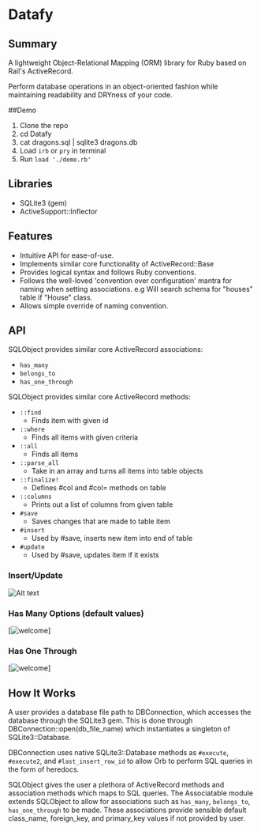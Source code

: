 # Datafy

## Summary

A lightweight Object-Relational Mapping (ORM) library for Ruby based on Rail's
ActiveRecord.

Perform database operations in an object-oriented fashion while maintaining
readability and DRYness of your code.

##Demo

1. Clone the repo
2. cd Datafy
3. cat dragons.sql | sqlite3 dragons.db
3. Load `irb` or `pry` in terminal
4. Run `load './demo.rb'`


## Libraries

- SQLite3 (gem)
- ActiveSupport::Inflector

## Features

- Intuitive API for ease-of-use.
- Implements similar core functionality of ActiveRecord::Base
- Provides logical syntax and follows Ruby conventions.
- Follows the well-loved 'convention over configuration' mantra for naming
when setting associations. e.g Will search schema for "houses" table if "House"
class.
- Allows simple override of naming convention.

## API

SQLObject provides similar core ActiveRecord associations:

- `has_many`
- `belongs_to`
- `has_one_through`

SQLObject provides similar core ActiveRecord methods:

- `::find`
    - Finds item with given id
- `::where`
    - Finds all items with given criteria
- `::all`
    - Finds all items
- `::parse_all`
    - Take in an array and turns all items into table objects
- `::finalize!`
    - Defines #col and #col= methods on table
- `::columns`
    - Prints out a list of columns from given table
- `#save`
    - Saves changes that are made to table item
- `#insert`
    - Used by #save, inserts new item into end of table
- `#update`
    - Used by #save, updates item if it exists

### Insert/Update
![Alt text](./docs/images/Insert:Update.png?raw=true)
<!-- [![welcome](./docs/images/Insert:Update.png)] -->

### Has Many Options (default values)
[![welcome](./docs/images/has_many_options.png)]

### Has One Through
[![welcome](./docs/images/has_one_through.png)]


## How It Works

A user provides a database file path to DBConnection, which accesses the database
through the SQLite3 gem. This is done through DBConnection::open(db_file_name)
which instantiates a singleton of SQLite3::Database.

DBConnection uses native SQLite3::Database methods as `#execute`, `#execute2`,
and `#last_insert_row_id` to allow Orb to perform SQL queries in the
form of heredocs.

SQLObject gives the user a plethora of ActiveRecord methods and association
methods which maps to SQL queries. The Associatable module extends SQLObject to
allow for associations such as `has_many`, `belongs_to`, `has_one_through` to be
made. These associations provide sensible default class_name, foreign_key, and
primary_key values if not provided by user.
